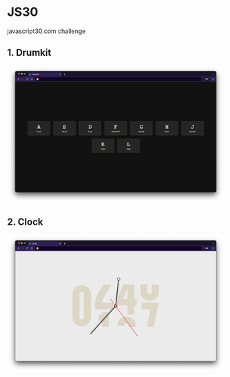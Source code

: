 # JS30
javascript30.com challenge

## 1. Drumkit
![drumkit](https://github.com/antonynyt/JS30/blob/master/1_drumkit/capture.png?raw=true)

## 2. Clock
![clock](https://github.com/antonynyt/JS30/blob/master/2_clock/capture.png?raw=true)
